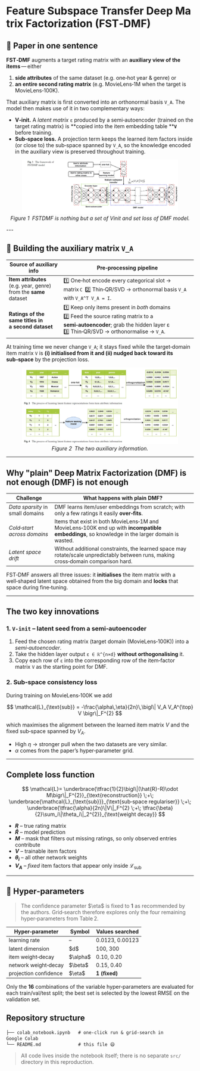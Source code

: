 # Feature Subspace Transfer Deep Matrix Factorization (FST‑DMF)

## 📜 Paper in one sentence

**FST‑DMF** augments a target rating matrix with an **auxiliary view of the items** — either

1. **side attributes** of the same dataset (e.g. one‑hot year & genre) or
2. **an entire second rating matrix** (e.g. MovieLens‑1M when the target is MovieLens‑100K).

That auxiliary matrix is first converted into an orthonormal basis `V_A`. The model then makes use of it in two complementary ways:

* **V‑init.** A *latent matrix* `ε` produced by a semi‑autoencoder (trained on the target rating matrix) is \*\*copied into the item embedding table \*\***`V`** before training.
* **Sub‑space loss.** A projection term keeps the learned item factors inside (or close to) the sub‑space spanned by `V_A`, so the knowledge encoded in the auxiliary view is preserved throughout training.
<p align="center">
  <img src="1.jpg"
       alt="FSTDMF is nothing but a set of Vinit and set loss of DMF model"
       width="420"/>
  <br/>
  <em>Figure&nbsp;1 FSTDMF is nothing but a set of Vinit and set loss of DMF model.</em>
</p>
---

## 🔧 Building the auxiliary matrix `V_A`

| **Source of auxiliary info**                                                                                           | Pre‑processing pipeline                                                                                                                                                      |
| ---------------------------------------------------------------------------------------------------------------------- | ---------------------------------------------------------------------------------------------------------------------------------------------------------------------------- |
| **Item attributes** (e.g. year, genre) from the **same** dataset                                                       | 1️⃣ One‑hot encode every categorical slot → matrix `C` 2️⃣ Thin‑QR/SVD → orthonormal basis `V_A` with `V_A^T V_A = I`.                                                       |
| **Ratings of the same titles in a **********************************second********************************** dataset** | 1️⃣ Keep only items present in *both* domains 2️⃣ Feed the source rating matrix to a **semi‑autoencoder**; grab the hidden layer ε 3️⃣ Thin‑QR/SVD → orthonormalise → `V_A`. |

At training time we never change `V_A`; it stays fixed while the target‑domain item matrix `V` is **(i) initialised from it and (ii) nudged back toward its sub‑space** by the projection loss.
<p align="center">
  <img src="2.jpg"
       alt="The two auxiliary information"
       width="420"/>
  <br/>
  <em>Figure&nbsp;2 The two auxiliary information.</em>
</p>

---

## Why "plain" Deep Matrix Factorization (DMF) is not enough (DMF) is not enough

| Challenge                        | What happens with plain DMF?                                                                                                                   |
| -------------------------------- | ---------------------------------------------------------------------------------------------------------------------------------------------- |
| *Data sparsity* in small domains | DMF learns item/user embeddings from scratch; with only a few ratings it easily **over‑fits**.                                                 |
| *Cold‑start across domains*      | Items that exist in both MovieLens‑1M and MovieLens‑100K end up with **incompatible embeddings**, so knowledge in the larger domain is wasted. |
| *Latent space drift*             | Without additional constraints, the learned space may rotate/scale unpredictably between runs, making cross‑domain comparison hard.            |

FST‑DMF answers all three issues: it **initialises** the item matrix with a well‑shaped latent space obtained from the big domain and **locks** that space during fine‑tuning.

---

## The two key innovations

### 1. `V‑init` – latent seed from a semi‑autoencoder

1. Feed the chosen rating matrix (target domain (MovieLens‑100K)) into a *semi‑autoencoder*.
2. Take the hidden layer output `ε ∈ ℝ^{n×d}` **without orthogonalising** it.
3. Copy each row of `ε` into the corresponding row of the item‑factor matrix `V` as the starting point for DMF.

### 2. Sub‑space consistency loss

During training on MovieLens‑100K we add

$$
\mathcal{L}_{\text{sub}} = -\frac{\alpha\,\eta}{2n}\,\bigl\| V_A V_A^{\top} V \bigr\|_F^{2}
$$

which maximises the alignment between the learned item matrix $V$ and the fixed sub‑space spanned by $V_A$.

* High $\eta$ → stronger pull when the two datasets are very similar.
* $\alpha$ comes from the paper’s hyper‑parameter grid.

---

## Complete loss function

$$
\mathcal{L}= \underbrace{\tfrac{1}{2}\bigl\|(\hat{R}-R)\odot M\bigr\|_F^{2}}_{\text{reconstruction}}
\;+\;
\underbrace{\mathcal{L}_{\text{sub}}}_{\text{sub‑space regulariser}}
\;+\;
\underbrace{\tfrac{\alpha}{2n}\|V\|_F^{2}
\;+\;
\tfrac{\beta}{2}\sum_i\|\theta_i\|_2^{2}}_{\text{weight decay}}
$$

- **$R$** – true rating matrix  
- **$\hat{R}$** – model prediction  
- **$M$** – mask that filters out missing ratings, so only observed entries contribute  
- **$V$** – trainable item factors  
- **$\theta_i$** – all other network weights  
- **$V_A$** – *fixed* item factors that appear only inside $\mathcal{L}_{\text{sub}}$


---

## 🔧 Hyper‑parameters

> The confidence parameter \$\eta\$ is fixed to **1** as recommended by the authors. Grid‑search therefore explores only the four remaining hyper‑parameters from Table 2.

| Hyper‑parameter       | Symbol     | Values searched |
| --------------------- | ---------- | --------------- |
| learning rate         | –          | 0.0123, 0.00123 |
| latent dimension      | \$d\$      | 100, 300        |
| item weight‑decay     | \$\alpha\$ | 0.10, 0.20      |
| network weight‑decay  | \$\beta\$  | 0.15, 0.40      |
| projection confidence | \$\eta\$   | **1 (fixed)**   |

Only the **16** combinations of the variable hyper‑parameters are evaluated for each train/val/test split; the best set is selected by the lowest RMSE on the validation set.

## Repository structure

```
├── colab_notebook.ipynb   # one‑click run & grid‑search in Google Colab
└── README.md              # this file 😄
```

> All code lives inside the notebook itself; there is no separate `src/` directory in this reproduction.
